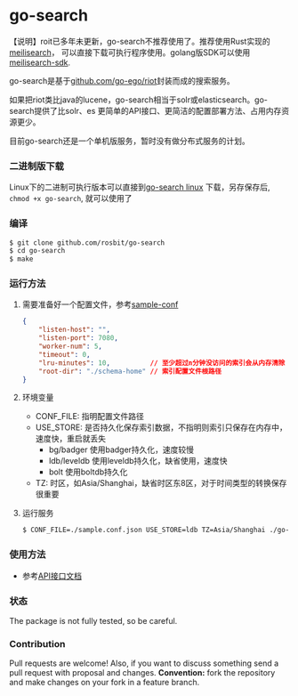 # go-search

【说明】roit已多年未更新，go-search不推荐使用了。推荐使用Rust实现的[meilisearch](https://github.com/meilisearch/MeiliSearch)，
可以直接下载可执行程序使用。golang版SDK可以使用[meilisearch-sdk](https://github.com/rosbit/meili-search-sdk).

go-search是基于[github.com/go-ego/riot](https://github.com/go-ego/riot)封装而成的搜索服务。

如果把riot类比java的lucene，go-search相当于solr或elasticsearch。go-search提供了比solr、es
更简单的API接口、更简洁的配置部署方法、占用内存资源更少。

目前go-search还是一个单机版服务，暂时没有做分布式服务的计划。

### 二进制版下载
   Linux下的二进制可执行版本可以直接到[go-search linux](https://github.com/rosbit/go-search/releases)
   下载，另存保存后, `chmod +x go-search`, 就可以使用了

### 编译

   ```bash
$ git clone github.com/rosbit/go-search
$ cd go-search
$ make
   ```

### 运行方法
   1. 需要准备好一个配置文件，参考[sample-conf](sample.conf.json)
        ```json
        {
            "listen-host": "",
            "listen-port": 7080,
            "worker-num": 5,
            "timeout": 0,
            "lru-minutes": 10,          // 至少超过n分钟没访问的索引会从内存清除
            "root-dir": "./schema-home" // 索引配置文件根路径
        }
        ```
        
   1. 环境变量

        - CONF_FILE: 指明配置文件路径
        - USE_STORE: 是否持久化保存索引数据，不指明则索引只保存在内存中，速度快，重启就丢失
             - bg/badger       使用badger持久化，速度较慢
             - ldb/leveldb     使用leveldb持久化，缺省使用，速度快
             - bolt            使用boltdb持久化
        - TZ:  时区，如Asia/Shanghai，缺省时区东8区，对于时间类型的转换保存很重要

1. 运行服务

      ```bash
      $ CONF_FILE=./sample.conf.json USE_STORE=ldb TZ=Asia/Shanghai ./go-search
      ```



### 使用方法

- 参考[API接口文档](go-search.api.md)


### 状态

The package is not fully tested, so be careful.

### Contribution

Pull requests are welcome! Also, if you want to discuss something send a pull request with proposal and changes.
__Convention:__ fork the repository and make changes on your fork in a feature branch.
